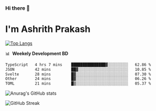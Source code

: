 ### Hi there 👋
# I'm Ashrith Prakash

[![Top Langs](https://github-readme-stats.vercel.app/api/top-langs/?username=xxcheckmatexx&count_private=true&include_all_commits=true&show_icons=true&line_height=20&title_color=FFFFFF&icon_color=FFFFFF&text_color=FFFFFF&bg_color=0D1117&langs_count=8)](https://github.com/anuraghazra/github-readme-stats)

📊 &nbsp;**Weekely Development BD**

<!--START_SECTION:waka-->

```txt
TypeScript   4 hrs 7 mins    ███████████████▓░░░░░░░░░   62.86 %
JSON         42 mins         ██▓░░░░░░░░░░░░░░░░░░░░░░   10.85 %
Svelte       28 mins         █▓░░░░░░░░░░░░░░░░░░░░░░░   07.30 %
Other        24 mins         █▓░░░░░░░░░░░░░░░░░░░░░░░   06.26 %
TOML         21 mins         █▒░░░░░░░░░░░░░░░░░░░░░░░   05.37 %
```

<!--END_SECTION:waka-->

![Anurag's GitHub stats](https://github-readme-stats.vercel.app/api?username=xxcheckmatexx&count_private=true&show_icons=true&theme=merko)  

![GitHub Streak](http://github-readme-streak-stats.herokuapp.com?user=xxcheckmatexx&theme=merko&hide_border=true&date_format=M%20j%5B%2C%20Y%5D&fire=DD0E0B)
<br/>
